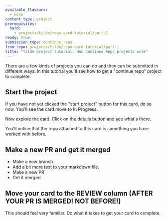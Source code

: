 ```yaml
---
available_flavours:
  - none
content_type: project
prerequisites:
  hard:
    - projects/tilde/repo-card-tutorial/part-1
ready: true
submission_type: continue_repo
from_repo: projects/tilde/repo-card-tutorial/part-1
title: "Tilde project tutorial: How Continue Repo projects work"
---
```


There are a few kinds of projects you can do and they can be submitted in different ways. In this tutorial you'll see how to get a "continue repo" project to complete.

## Start the project

If you have not yet clicked the "start project" button for this card, do so now. You'll see the card move to In Progress.

Now explore the card. Click on the details button and see what's there.

You'll notice that the repo attached to this card is something you have worked with before.

## Make a new PR and get it merged

- Make a new branch
- Add a bit more text to your markdown file.
- Make a new PR
- Get it merged

## Move your card to the REVIEW column (AFTER YOUR PR IS MERGED! NOT BEFORE!)

This should feel very familiar. Do what it takes to get your card to complete.
